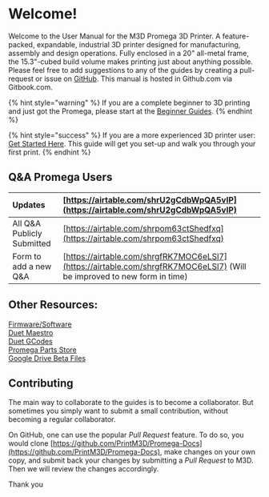 # Welcome!

Welcome to the User Manual for the M3D Promega 3D Printer. A feature-packed, expandable, industrial 3D printer designed for manufacturing, assembly and design operations. Fully enclosed in a 20" all-metal frame, the 15.3"-cubed build volume makes printing just about anything possible. Please feel free to add suggestions to any of the guides by creating a pull-request or issue on [GitHub](https://github.com/PrintM3D/Promega-Docs/issues). This manual is hosted in Github.com via Gitbook.com.

{% hint style="warning" %}
If you are a complete beginner to 3D printing and just got the Promega, please start at the [Beginner Guides](beginner-guides/).
{% endhint %}

{% hint style="success" %}
If you are a more experienced 3D printer user: [Get Started Here](https://m3d.gitbook.io/promega-docs/getting-started). This guide will get you set-up and walk you through your first print.
{% endhint %}

## **Q&A Promega Users** 

| Updates | [https://airtable.com/shrU2gCdbWpQA5vIP](https://airtable.com/shrU2gCdbWpQA5vIP) |
| :--- | :--- |
| All Q&A Publicly Submitted | [https://airtable.com/shrpom63ctShedfxq](https://airtable.com/shrpom63ctShedfxq)  |
| Form to add a new Q&A | [https://airtable.com/shrgfRK7MOC6eLSl7](https://airtable.com/shrgfRK7MOC6eLSl7)  \(Will be improved to new form in time\) |

## **Other Resources:**

[Firmware/Software](https://github.com/PrintM3D?tab=repositories)   
[Duet Maestro](https://duet3d.dozuki.com/c/Duet_2_Maestro)   
[Duet GCodes](https://duet3d.dozuki.com/Wiki/GCode)   
[Promega Parts Store](https://store.printm3d.com/collections/parts/printer-model_m3d-promega)   
[Google Drive Beta Files](https://drive.google.com/open?id=1xCP-VTzXjAUguB1sH5uztxn9ODNFzm_j) 

## Contributing

The main way to collaborate to the guides is to become a collaborator. But sometimes you simply want to submit a small contribution, without becoming a regular collaborator.

On GitHub, one can use the popular _Pull Request_ feature. To do so, you would clone [https://github.com/PrintM3D/Promega-Docs](https://github.com/PrintM3D/Promega-Docs), make changes on your own copy, and submit back your changes by submitting a _Pull Request_ to M3D. Then we will review the changes accordingly.

Thank you

